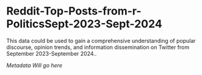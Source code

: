 # Reddit-Top-Posts-from-r-PoliticsSept-2023-Sept-2024
This data could be used to gain a comprehensive understanding of popular discourse, opinion trends, and information dissemination on Twitter from September 2023-September 2024.. 


*Metadata Will go here*
